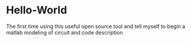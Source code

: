 # Hello-World
The first time using this useful open source tool and tell myself to begin a matlab modeling of circuit and code description 
